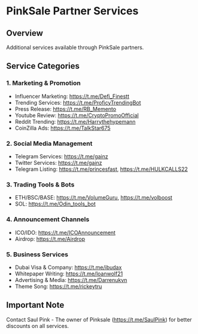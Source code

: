 # PinkSale Partner Services

## Overview

Additional services available through PinkSale partners.

## Service Categories

### 1. Marketing & Promotion

- Influencer Marketing: https://t.me/Defi_Finestt
- Trending Services: https://t.me/ProficyTrendingBot
- Press Release: https://t.me/RB_Memento
- Youtube Review: https://t.me/CryptoPromoOfficial
- Reddit Trending: https://t.me/Harrythehypemann
- CoinZilla Ads: https://t.me/TalkStar675

### 2. Social Media Management

- Telegram Services: https://t.me/gainz
- Twitter Services: https://t.me/gainz
- Telegram Listing: https://t.me/princesfast, https://t.me/HULKCALLS22

### 3. Trading Tools & Bots

- ETH/BSC/BASE: https://t.me/VolumeGuru, https://t.me/volboost
- SOL: https://t.me/Odin_tools_bot

### 4. Announcement Channels

- ICO/IDO: https://t.me/ICOAnnouncement
- Airdrop: https://t.me/Airdrop

### 5. Business Services

- Dubai Visa & Company: https://t.me/ibudax
- Whitepaper Writing: https://t.me/loanwolf21
- Advertising & Media: https://t.me/Darrenukvn
- Theme Song: https://t.me/rickeytru

## Important Note

Contact Saul Pink - The owner of Pinksale (https://t.me/SaulPink) for better discounts on all services.
